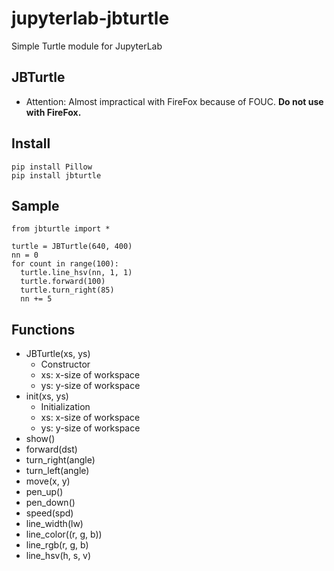 # jupyterlab-jbturtle
Simple Turtle module for JupyterLab

## JBTurtle
* Attention: Almost impractical with FireFox because of FOUC. **Do not use with FireFox.**

## Install
```
pip install Pillow
pip install jbturtle
``` 
## Sample
```
from jbturtle import *

turtle = JBTurtle(640, 400)
nn = 0
for count in range(100):
  turtle.line_hsv(nn, 1, 1)
  turtle.forward(100)
  turtle.turn_right(85)
  nn += 5
```
## Functions
* JBTurtle(xs, ys)
  * Constructor
  * xs: x-size of workspace
  * ys: y-size of workspace
* init(xs, ys)
  * Initialization
  * xs: x-size of workspace
  * ys: y-size of workspace
* show()
* forward(dst)
* turn_right(angle)
* turn_left(angle)
* move(x, y)
* pen_up()
* pen_down()       
* speed(spd)
* line_width(lw)
* line_color((r, g, b))
* line_rgb(r, g, b)
* line_hsv(h, s, v)
